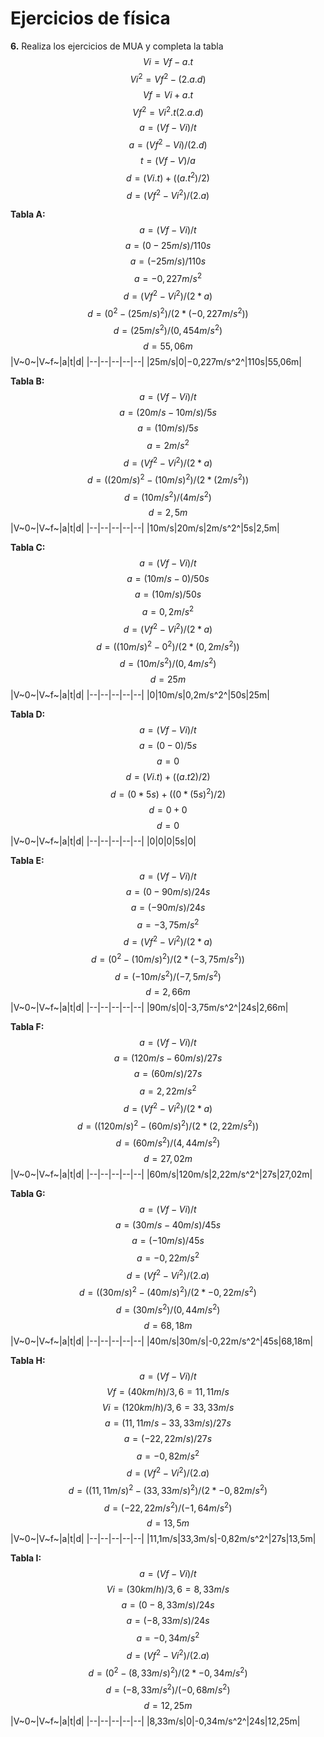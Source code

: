 # Ejercicios de física
**6.** Realiza los ejercicios de MUA y completa la tabla
$$
Vi=Vf-a.t
$$$$
Vi^2=Vf^2-(2.a.d)
$$$$
Vf=Vi+a.t
$$$$
Vf^2=Vi^2.t(2.a.d)
$$$$
a=(Vf-Vi)/t
$$$$
a=(Vf^2-Vi)/(2.d)
$$$$
t=(Vf-V)/a
$$$$
d=(Vi.t)+((a.t^2)/2)
$$$$
d=(Vf^2-Vi^2)/(2.a)
$$

**Tabla A:**
$$
a=(Vf−Vi)/t
$$$$
a=(0−25m/s)/110s
$$$$
a=(−25m/s)/110s
$$$$
a=−0,227m/s^2
$$$$
d=(Vf^2−Vi^2)/(2*a)
$$$$
d=(0^2−(25m/s)^2)/(2*(−0,227m/s^2))
$$$$
d=(25m/s^2)/(0,454m/s^2)
$$$$
d=55,06m
$$
|V~0~|V~f~|a|t|d|
|--|--|--|--|--|
|25m/s|0|−0,227m/s^2^|110s|55,06m|

**Tabla B:**
$$
a=(Vf−Vi)/t
$$$$
a=(20m/s−10m/s)/5s
$$$$
a=(10m/s)/5s
$$$$
a=2m/s^2
$$$$
d=(Vf^2−Vi^2)/(2*a)
$$$$
d=((20m/s)^2−(10m/s)^2)/(2*(2m/s^2))
$$$$
d=(10m/s^2)/(4m/s^2)
$$$$
d=2,5m
$$
|V~0~|V~f~|a|t|d|
|--|--|--|--|--|
|10m/s|20m/s|2m/s^2^|5s|2,5m|

**Tabla C:**
$$
a=(Vf−Vi)/t
$$$$
a=(10m/s−0)/50s
$$$$
a=(10m/s)/50s
$$$$
a=0,2m/s^2
$$$$
d=(Vf^2−Vi^2)/(2*a)
$$$$
d=((10m/s)^2−0^2)/(2*(0,2m/s^2))
$$$$
d=(10m/s^2)/(0,4m/s^2)
$$$$
d=25m
$$
|V~0~|V~f~|a|t|d|
|--|--|--|--|--|
|0|10m/s|0,2m/s^2^|50s|25m|

**Tabla D:**
$$
a=(Vf−Vi)/t
$$$$
a=(0−0)/5s
$$$$
a=0
$$$$
d=(Vi.t)+((a.t2)/2)
$$$$
d=(0*5s)+((0*(5s)^2)/2)
$$$$
d=0+0
$$$$
d=0
$$
|V~0~|V~f~|a|t|d|
|--|--|--|--|--|
|0|0|0|5s|0|

**Tabla E:**
$$
a=(Vf−Vi)/t
$$$$
a=(0-90m/s)/24s
$$$$
a=(-90m/s)/24s
$$$$
a=-3,75m/s^2
$$$$
d=(Vf^2−Vi^2)/(2*a)
$$$$
d=(0^2-(10m/s)^2)/(2*(-3,75m/s^2))
$$$$
d=(-10m/s^2)/(-7,5m/s^2)
$$$$
d=2,66m
$$
|V~0~|V~f~|a|t|d|
|--|--|--|--|--|
|90m/s|0|-3,75m/s^2^|24s|2,66m|

**Tabla F:**
$$
a=(Vf−Vi)/t
$$$$
a=(120m/s-60m/s)/27s
$$$$
a=(60m/s)/27s
$$$$
a=2,22m/s^2
$$$$
d=(Vf^2−Vi^2)/(2*a)
$$$$
d=((120m/s)^2-(60m/s)^2)/(2*(2,22m/s^2))
$$$$
d=(60m/s^2)/(4,44m/s^2)
$$$$
d=27,02m
$$
|V~0~|V~f~|a|t|d|
|--|--|--|--|--|
|60m/s|120m/s|2,22m/s^2^|27s|27,02m|

**Tabla G:**
$$
a=(Vf−Vi)/t
$$$$
a=(30m/s-40m/s)/45s
$$$$
a=(-10m/s)/45s
$$$$
a=-0,22m/s^2
$$$$
d=(Vf^2-Vi^2)/(2.a)
$$$$
d=((30m/s)^2-(40m/s)^2)/(2*-0,22m/s^2)
$$$$
d=(30m/s^2)/(0,44m/s^2)
$$$$
d=68,18m
$$
|V~0~|V~f~|a|t|d|
|--|--|--|--|--|
|40m/s|30m/s|-0,22m/s^2^|45s|68,18m|

**Tabla H:**
$$
a=(Vf−Vi)/t
$$$$
Vf=(40km/h)/3,6=11,11m/s
$$$$
Vi=(120km/h)/3,6=33,33m/s
$$$$
a=(11,11m/s-33,33m/s)/27s
$$$$
a=(-22,22m/s)/27s
$$$$
a=-0,82m/s^2
$$$$
d=(Vf^2-Vi^2)/(2.a)
$$$$
d=((11,11m/s)^2-(33,33m/s)^2)/(2*-0,82m/s^2)
$$$$
d=(-22,22m/s^2)/(-1,64m/s^2)
$$$$
d=13,5m
$$
|V~0~|V~f~|a|t|d|
|--|--|--|--|--|
|11,1m/s|33,3m/s|-0,82m/s^2^|27s|13,5m|

**Tabla I:**
$$
a=(Vf−Vi)/t
$$$$
Vi=(30km/h)/3,6=8,33m/s
$$$$
a=(0-8,33m/s)/24s
$$$$
a=(-8,33m/s)/24s
$$$$
a=-0,34m/s^2
$$$$
d=(Vf^2-Vi^2)/(2.a)
$$$$
d=(0^2-(8,33m/s)^2)/(2*-0,34m/s^2)
$$$$
d=(-8,33m/s^2)/(-0,68m/s^2)
$$$$
d=12,25m
$$
|V~0~|V~f~|a|t|d|
|--|--|--|--|--|
|8,33m/s|0|-0,34m/s^2^|24s|12,25m|